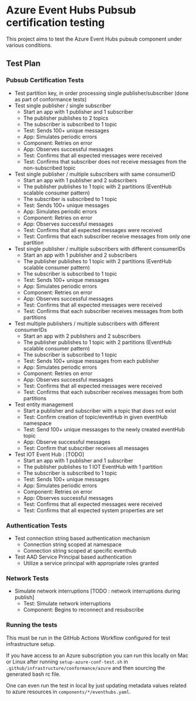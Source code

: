 # Azure Event Hubs Pubsub certification testing

This project aims to test the Azure Event Hubs pubsub component under various conditions.

## Test Plan

### Pubsub Certification Tests
  - Test partition key, in order processing single publisher/subscriber (done as part of conformance tests)
  - Test single publisher / single subscriber
    - Start an app with 1 publisher and 1 subscriber
    - The publisher publishes to 2 topics 
    - The subscriber is subscribed to 1 topic
    - Test: Sends 100+ unique messages
    - App: Simulates periodic errors
    - Component: Retries on error
    - App: Observes successful messages
    - Test: Confirms that all expected messages were received
    - Test: Confirms that subscriber does not receive messages from the non-subscribed topic
  - Test single publisher / multiple subscribers with same consumerID
    - Start an app with 1 publisher and 2 subscribers
    - The publisher publishes to 1 topic with 2 partitions (EventHub scalable consumer pattern)
    - The subscriber is subscribed to 1 topic
    - Test: Sends 100+ unique messages
    - App: Simulates periodic errors
    - Component: Retries on error
    - App: Observes successful messages
    - Test: Confirms that all expected messages were received
    - Test: Confirms that each subscriber receive messages from only one partition
  - Test single publisher / multiple subscribers with different consumerIDs
    - Start an app with 1 publisher and 2 subscribers
    - The publisher publishes to 1 topic with 2 partitions (EventHub scalable consumer pattern)
    - The subscriber is subscribed to 1 topic
    - Test: Sends 100+ unique messages
    - App: Simulates periodic errors
    - Component: Retries on error
    - App: Observes successful messages
    - Test: Confirms that all expected messages were received
    - Test: Confirms that each subscriber receives messages from both partitions
 - Test multiple publishers / multiple subscribers with different consumerIDs
    - Start an app with 2 publishers and 2 subscribers
    - The publisher publishes to 1 topic with 2 partitions (EventHub scalable consumer pattern)
    - The subscriber is subscribed to 1 topic
    - Test: Sends 100+ unique messages from each publisher
    - App: Simulates periodic errors
    - Component: Retries on error
    - App: Observes successful messages
    - Test: Confirms that all expected messages were received
    - Test: Confirms that each subscriber receives messages from both partitions
 - Test entity management
   - Start a publisher and subscriber with a topic that does not exist
   - Test: Confirm creation of topic/eventHub in given eventHub namespace
   - Test: Send 100+ unique messasges to the newly created eventHub topic
   - App: Observe successful messages
   - Test: Confirm that subscriber receives all messages
 - Test IOT Event Hub : [TODO]
   - Start an app with 1 publisher and 1 subscriber
   - The publisher publishes to 1 IOT EventHub with 1 partition 
   - The subscriber is subscribed to 1 topic
   - Test: Sends 100+ unique messages
   - App: Simulates periodic errors
   - Component: Retries on error
   - App: Observes successful messages
   - Test: Confirms that all expected messages were received
   - Test: Confirms that all expected system properties are set
### Authentication Tests 
  - Test connection string based authentication mechanism
    - Connection string scoped at namespace
    - Connection string scoped at specific eventhub
  - Test AAD Service Principal based authentication
    - Utilize a service principal with appropriate roles granted
### Network Tests
  - Simulate network interruptions [TODO : network interruptions during publish]
    - Test: Simulate network interruptions 
    - Component: Begins to reconnect and resubscribe

### Running the tests

This must be run in the GitHub Actions Workflow configured for test infrastructure setup.

If you have access to an Azure subscription you can run this locally on Mac or Linux after running `setup-azure-conf-test.sh` in `.github/infrastructure/conformance/azure` and then sourcing the generated bash rc file.

One can even run the test in local by just updating metadata values related to azure resources in `components/*/eventhubs.yaml`.